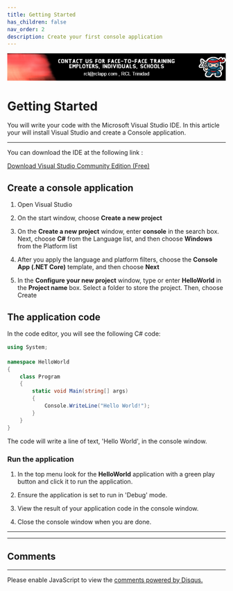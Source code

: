 ```yaml
---
title: Getting Started
has_children: false
nav_order: 2
description: Create your first console application
---
```


![banner](/banner.png)

# Getting Started

You will write your code with the Microsoft Visual Studio IDE. In this article your will install Visual Studio and create a Console application.

****

You can download the IDE at the following link : 

[Download Visual Studio Community Edition (Free)](https://visualstudio.microsoft.com/downloads/)

## Create a console application

1. Open Visual Studio

2. On the start window, choose **Create a new project**

3. On the **Create a new project** window, enter **console** in the search box. Next, choose **C#** from the Language list, and then choose **Windows** from the Platform list

4. After you apply the language and platform filters, choose the **Console App (.NET Core)** template, and then choose **Next**

5. In the **Configure your new project** window, type or enter **HelloWorld** in the **Project name** box. Select a folder to store the project. Then, choose Create

## The application code

In the code editor, you will see the following C# code:

```csharp
using System;

namespace HelloWorld
{
    class Program
    {
        static void Main(string[] args)
        {
            Console.WriteLine("Hello World!");
        }
    }
}

```

The code will write a line of text, 'Hello World', in the console window.

### Run the application

1. In the top menu look for the **HelloWorld** application with a green play button and click it to run the application.

2. Ensure the application is set to run in 'Debug' mode.

3. View the result of your application code in the console window.

4. Close the console window when you are done.

****
<script async src="https://pagead2.googlesyndication.com/pagead/js/adsbygoogle.js"></script>
<!-- horizontal_display_ad -->
<ins class="adsbygoogle"
     style="display:block"
     data-ad-client="ca-pub-0640869077433160"
     data-ad-slot="8459798581"
     data-ad-format="auto"
     data-full-width-responsive="true"></ins>
<script>
     (adsbygoogle = window.adsbygoogle || []).push({});
</script>

****
## Comments
****
<div id="disqus_thread"></div>
<script>

var disqus_config = function () {
this.page.url = 'https://csharp.rclapp.com/getting-started/getting-started.html';  
this.page.identifier = 'getting-started'; 
};

(function() {
var d = document, s = d.createElement('script');
s.src = 'https://csharper.disqus.com/embed.js';
s.setAttribute('data-timestamp', +new Date());
(d.head || d.body).appendChild(s);
})();
</script>
<noscript>Please enable JavaScript to view the <a href="https://disqus.com/?ref_noscript">comments powered by Disqus.</a></noscript>



